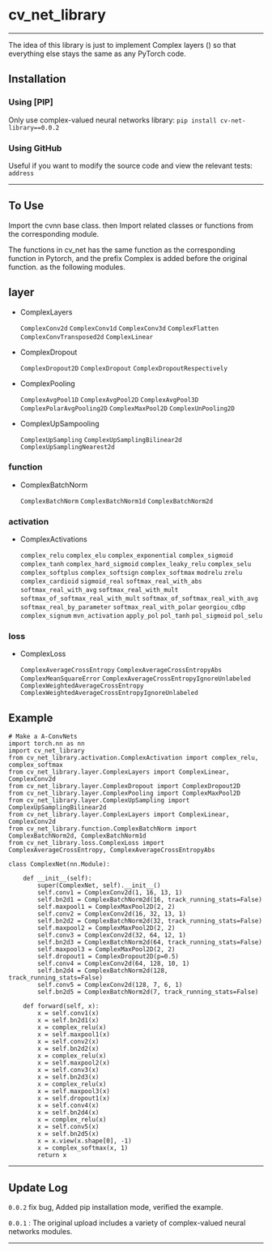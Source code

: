 # cv_net_library

---

The idea of this library is just to implement Complex layers () 
so that everything else stays the same as any PyTorch code.

## Installation

### Using [PIP]

Only use complex-valued neural networks library:
`pip install cv-net-library==0.0.2`

### Using GitHub

Useful if you want to modify the source code and view the relevant tests:
`address`

---

## To Use

Import the cvnn base class. then Import related classes or functions from the corresponding module.

The functions in cv_net has the same function as the corresponding function in Pytorch, 
and the prefix Complex is added before the original function. as the following modules.

## layer

- ComplexLayers

  `ComplexConv2d` `ComplexConv1d` `ComplexConv3d` `ComplexFlatten`  `ComplexConvTransposed2d`  `ComplexLinear`

- ComplexDropout

  `ComplexDropout2D` `ComplexDropout` `ComplexDropoutRespectively`

- ComplexPooling

  `ComplexAvgPool1D` `ComplexAvgPool2D` `ComplexAvgPool3D` `ComplexPolarAvgPooling2D` `ComplexMaxPool2D`  `ComplexUnPooling2D`

- ComplexUpSampooling

  `ComplexUpSampling` `ComplexUpSamplingBilinear2d` `ComplexUpSamplingNearest2d`
  

### function

- ComplexBatchNorm

  `ComplexBatchNorm` `ComplexBatchNorm1d` `ComplexBatchNorm2d`

### activation

- ComplexActivations

  `complex_relu` `complex_elu` `complex_exponential` `complex_sigmoid` `complex_tanh` `complex_hard_sigmoid`
  `complex_leaky_relu` `complex_selu` `complex_softplus` `complex_softsign` `complex_softmax`
  `modrelu` `zrelu` `complex_cardioid` `sigmoid_real` `softmax_real_with_abs` `softmax_real_with_avg`
  `softmax_real_with_mult` `softmax_of_softmax_real_with_mult` `softmax_of_softmax_real_with_avg`
  `softmax_real_by_parameter` `softmax_real_with_polar` `georgiou_cdbp` `complex_signum`
  `mvn_activation` `apply_pol` `pol_tanh` `pol_sigmoid` `pol_selu`

### loss

- ComplexLoss

  `ComplexAverageCrossEntropy`  `ComplexAverageCrossEntropyAbs` `ComplexMeanSquareError` 
  `ComplexAverageCrossEntropyIgnoreUnlabeled`  `ComplexWeightedAverageCrossEntropy`
  `ComplexWeightedAverageCrossEntropyIgnoreUnlabeled`

## Example

```
# Make a A-ConvNets 
import torch.nn as nn
import cv_net_library
from cv_net_library.activation.ComplexActivation import complex_relu, complex_softmax
from cv_net_library.layer.ComplexLayers import ComplexLinear, ComplexConv2d
from cv_net_library.layer.ComplexDropout import ComplexDropout2D
from cv_net_library.layer.ComplexPooling import ComplexMaxPool2D
from cv_net_library.layer.ComplexUpSampling import ComplexUpSamplingBilinear2d
from cv_net_library.layer.ComplexLayers import ComplexLinear, ComplexConv2d
from cv_net_library.function.ComplexBatchNorm import ComplexBatchNorm2d, ComplexBatchNorm1d
from cv_net_library.loss.ComplexLoss import ComplexAverageCrossEntropy, ComplexAverageCrossEntropyAbs

class ComplexNet(nn.Module):

    def __init__(self):
        super(ComplexNet, self).__init__()
        self.conv1 = ComplexConv2d(1, 16, 13, 1)
        self.bn2d1 = ComplexBatchNorm2d(16, track_running_stats=False)
        self.maxpool1 = ComplexMaxPool2D(2, 2)
        self.conv2 = ComplexConv2d(16, 32, 13, 1)
        self.bn2d2 = ComplexBatchNorm2d(32, track_running_stats=False)
        self.maxpool2 = ComplexMaxPool2D(2, 2)
        self.conv3 = ComplexConv2d(32, 64, 12, 1)
        self.bn2d3 = ComplexBatchNorm2d(64, track_running_stats=False)
        self.maxpool3 = ComplexMaxPool2D(2, 2)
        self.dropout1 = ComplexDropout2D(p=0.5)
        self.conv4 = ComplexConv2d(64, 128, 10, 1)
        self.bn2d4 = ComplexBatchNorm2d(128, track_running_stats=False)
        self.conv5 = ComplexConv2d(128, 7, 6, 1)
        self.bn2d5 = ComplexBatchNorm2d(7, track_running_stats=False)

    def forward(self, x):
        x = self.conv1(x)
        x = self.bn2d1(x)
        x = complex_relu(x)
        x = self.maxpool1(x)
        x = self.conv2(x)
        x = self.bn2d2(x)
        x = complex_relu(x)
        x = self.maxpool2(x)
        x = self.conv3(x)
        x = self.bn2d3(x)
        x = complex_relu(x)
        x = self.maxpool3(x)
        x = self.dropout1(x)
        x = self.conv4(x)
        x = self.bn2d4(x)
        x = complex_relu(x)
        x = self.conv5(x)
        x = self.bn2d5(x)
        x = x.view(x.shape[0], -1)
        x = complex_softmax(x, 1)
        return x
```

---
## Update Log

`0.0.2` fix bug, Added pip installation mode, verified the example.

`0.0.1` : The original upload includes a variety of complex-valued neural networks modules.

---


